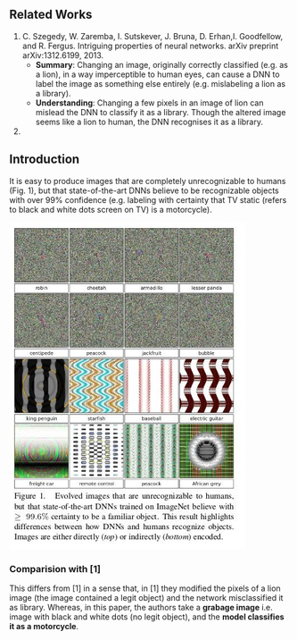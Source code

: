 ## Related Works
1. C. Szegedy, W. Zaremba, I. Sutskever, J. Bruna, D. Erhan,I. Goodfellow, and R. Fergus. Intriguing properties of neural networks. arXiv preprint arXiv:1312.6199, 2013.
    - **Summary**: Changing an image, originally correctly classified (e.g.  as a lion), in a way imperceptible to human eyes, can cause a DNN to label the image as something else entirely (e.g. mislabeling a lion as a library).
    - **Understanding**: Changing a few pixels in an image of lion can mislead the DNN to classify it as a library. Though the altered image seems like a lion to human, the DNN recognises it as a library.
2. 

## Introduction
It is easy to produce images that are completely unrecognizable to humans (Fig. 1), but that state-of-the-art DNNs believe to be recognizable objects with over 99% confidence (e.g. labeling with certainty that TV static (refers to black and white dots screen on TV) is a motorcycle).

![Figure 1](images/fig1.jpg)

### Comparision with [1]
This differs from [1] in a sense that, in [1] they modified the pixels of a lion image (the image contained a legit object) and the network misclassified it as library. Whereas, in this paper, the authors take a **grabage image** i.e. image with black and white dots (no legit object), and the **model classifies it as a motorcycle**.